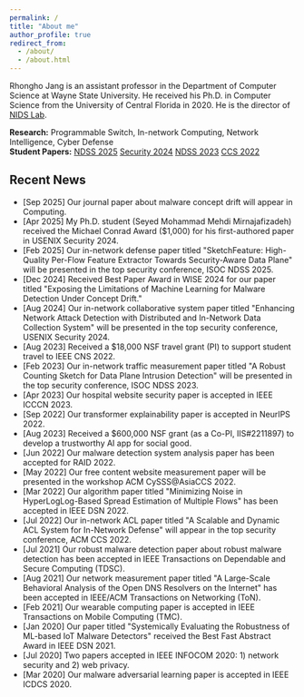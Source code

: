 ```yaml
---
permalink: /
title: "About me"
author_profile: true
redirect_from: 
  - /about/
  - /about.html
---
```


Rhongho Jang is an assistant professor in the Department of Computer Science at Wayne State University. He received his Ph.D. in Computer Science from the University of Central Florida in 2020. 
He is the director of [NIDS Lab](/team/). 

<b>Research:</b> Programmable Switch, In-network Computing, Network Intelligence, Cyber Defense
<br>
<b>Student Papers:</b>  [NDSS 2025](https://www.ndss-symposium.org/ndss-paper/sketchfeature-high-quality-per-flow-feature-extractor-towards-security-aware-data-plane/) [Security 2024](https://www.usenix.org/conference/usenixsecurity24/presentation/mirnajafizadeh) [NDSS 2023](https://www.ndss-symposium.org/ndss-paper/a-robust-counting-sketch-for-data-plane-intrusion-detection/) [CCS 2022](https://dl.acm.org/doi/10.1145/3548606.3560606)


Recent News
---
* [Sep 2025] Our journal paper about malware concept drift will appear in Computing. 
* [Apr 2025] My Ph.D. student (Seyed Mohammad Mehdi Mirnajafizadeh) received the Michael Conrad Award ($1,000) for his first-authored paper in USENIX Security 2024. 
* [Feb 2025] Our in-network defense paper titled "SketchFeature: High-Quality Per-Flow Feature Extractor Towards Security-Aware Data Plane" will be presented in the top security conference, ISOC NDSS 2025.
* [Dec 2024] Received Best Paper Award in WISE 2024 for our paper titled "Exposing the Limitations of Machine Learning for Malware Detection Under Concept Drift."
* [Aug 2024] Our in-network collaborative system paper titled "Enhancing Network Attack Detection with Distributed and In-Network Data Collection System" will be presented in the top security conference, USENIX Security 2024.
* [Aug 2023] Received a $18,000 NSF travel grant (PI) to support student travel to IEEE CNS 2022.
* [Feb 2023] Our in-network traffic measurement paper titled "A Robust Counting Sketch for Data Plane Intrusion Detection" will be presented in the top security conference, ISOC NDSS 2023.
* [Apr 2023] Our hospital website security paper is accepted in IEEE ICCCN 2023.  
* [Sep 2022] Our transformer explainability paper is accepted in NeurIPS 2022.
* [Aug 2023] Received a $600,000 NSF grant (as a Co-PI, IIS#2211897) to develop a trustworthy AI app for social good.
* [Jun 2022] Our malware detection system analysis paper has been accepted for RAID 2022.
* [May 2022] Our free content website measurement paper will be presented in the workshop ACM CySSS@AsiaCCS 2022. 
* [Mar 2022] Our algorithm paper titled "Minimizing Noise in HyperLogLog-Based Spread Estimation of Multiple Flows" has been accepted in IEEE DSN 2022.
* [Jul 2022] Our in-network ACL paper titled "A Scalable and Dynamic ACL System for In-Network Defense" will appear in the top security conference, ACM CCS 2022.
* [Jul 2021] Our robust malware detection paper about robust malware detection has been accepted in IEEE Transactions on Dependable and Secure Computing (TDSC).
* [Aug 2021] Our network measurement paper titled "A Large-Scale Behavioral Analysis of the Open DNS Resolvers on the Internet" has been accepted in IEEE/ACM Transactions on Networking (ToN).
* [Feb 2021] Our wearable computing paper is accepted in IEEE Transactions on Mobile Computing (TMC).
* [Jan 2020] Our paper titled "Systemically Evaluating the Robustness of ML-based IoT Malware Detectors" received the Best Fast Abstract Award in IEEE DSN 2021.
* [Jul 2020] Two papers accepted in IEEE INFOCOM 2020: 1) network security and 2) web privacy.
* [Mar 2020] Our malware adversarial learning paper is accepted in IEEE ICDCS 2020.



